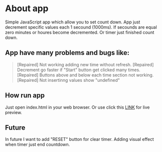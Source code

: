 # About app
Simple JavaScript app which allow you to set count down.
App just decrement specific values each 1 secound (1000ms).
If secounds are equal zero minutes or houres become decremented.
Or timer just finished count down.

## App have many problems and bugs like:
>[Repaired] Not working adding new time without refresh.
>[Repaired] Decrement go faster if "Start" button get clicked many times.
>[Repaired] Buttons above and below each time section not working.
>[Repaired] Not insertinng values show "undefined"

## How run app
Just open index.html in your web browser.
Or use click this [LINK](https://codesandbox.io/s/interesting-payne-kh0y6) for live preview.

## Future
In future I want to add "RESET" button for clear timer.
Adding visual effect when timer just end countdown.
